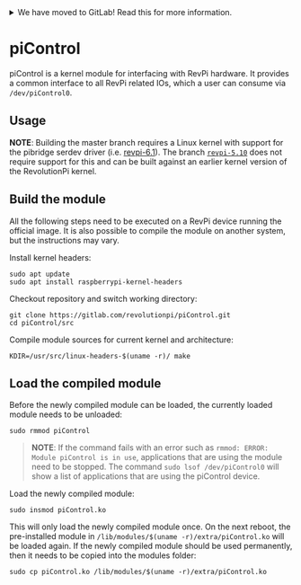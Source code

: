 <details>
<summary>We have moved to GitLab! Read this for more information.</summary>

We have recently moved our repositories to GitLab. You can find piControl
here: https://gitlab.com/revolutionpi/piControl  
All repositories on GitHub will stay up-to-date by being synchronised from
GitLab.

We still maintain a presence on GitHub but our work happens over at GitLab. If
you want to contribute to any of our projects we would prefer this contribution
to happen on GitLab, but we also still accept contributions on GitHub if you
prefer that.
</details>

# piControl

piControl is a kernel module for interfacing with RevPi hardware. It provides a common interface to all RevPi related IOs, which a user can consume via `/dev/piControl0`.

## Usage

**NOTE**: Building the master branch requires a Linux kernel with support for the pibridge serdev driver (i.e. [revpi-6.1](https://gitlab.com/revolutionpi/linux/commits/devel/revpi-6.1)). The branch [`revpi-5.10`](https://gitlab.com/revolutionpi/linux/commits/revpi-5.10) does not require support for this and can be built against an earlier kernel version of the RevolutionPi kernel.

## Build the module

All the following steps need to be executed on a RevPi device running the official image. It is also possible to compile the module on another system, but the instructions may vary.

Install kernel headers:

```
sudo apt update
sudo apt install raspberrypi-kernel-headers
```

Checkout repository and switch working directory:

```
git clone https://gitlab.com/revolutionpi/piControl.git
cd piControl/src
```

Compile module sources for current kernel and architecture:

```
KDIR=/usr/src/linux-headers-$(uname -r)/ make
```

## Load the compiled module

Before the newly compiled module can be loaded, the currently loaded module needs to be unloaded:

```
sudo rmmod piControl
```

> **NOTE**: If the command fails with an error such as `rmmod: ERROR: Module piControl is in use`, applications that are using the module need to be stopped. The command `sudo lsof /dev/piControl0` will show a list of applications that are using the piControl device.

Load the newly compiled module:

```
sudo insmod piControl.ko
```

This will only load the newly compiled module once. On the next reboot, the pre-installed module in `/lib/modules/$(uname -r)/extra/piControl.ko` will be loaded again. If the newly compiled module should be used permanently, then it needs to be copied into the modules folder:

```
sudo cp piControl.ko /lib/modules/$(uname -r)/extra/piControl.ko
```
